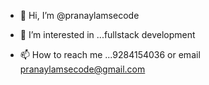 - 👋 Hi, I’m @pranaylamsecode
- 👀 I’m interested in ...fullstack development


- 📫 How to reach me ...9284154036 or email pranaylamsecode@gmail.com


